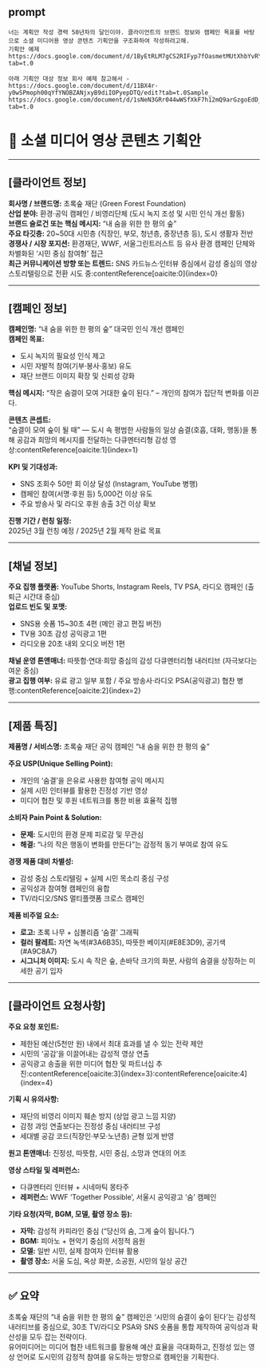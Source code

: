 ## prompt
    너는 계획안 작성 경력 50년차의 달인이야. 클라이언트의 브랜드 정보와 캠페인 목표를 바탕으로 소셜 미디어용 영상 콘텐츠 기획안을 구조화하여 작성하려고해. 
    기획안 예제 https://docs.google.com/document/d/1ByEtRLM7gCS2RIFyp7fOasmetMUtXhbYvRYeJfoSqI8/edit?tab=t.0 

    아래 기획안 대상 정보 회사 예제 참고해서 -https://docs.google.com/document/d/11BX4r-y0wSPmoph00qYfYNOBZANjxyB9diIOPyepDTQ/edit?tab=t.0Sample_ https://docs.google.com/document/d/1sNeN3GRr044wWSfXkF7h12mQ9arGzgoEdD_eUM8YLOU/edit?tab=t.0 

# 📘 소셜 미디어 영상 콘텐츠 기획안 

---

## [클라이언트 정보]
**회사명 / 브랜드명:** 초록숲 재단 (Green Forest Foundation)  
**산업 분야:** 환경·공익 캠페인 / 비영리단체 (도시 녹지 조성 및 시민 인식 개선 활동)  
**브랜드 슬로건 또는 핵심 메시지:** “내 숨을 위한 한 평의 숲”  
**주요 타깃층:** 20~50대 시민층 (직장인, 부모, 청년층, 중장년층 등), 도시 생활자 전반  
**경쟁사 / 시장 포지션:** 환경재단, WWF, 서울그린트러스트 등 유사 환경 캠페인 단체와 차별화된 ‘시민 중심 참여형’ 접근  
**최근 커뮤니케이션 방향 또는 트렌드:** SNS 카드뉴스·인터뷰 중심에서 감성 중심의 영상 스토리텔링으로 전환 시도 중:contentReference[oaicite:0]{index=0}

---

## [캠페인 정보]
**캠페인명:** “내 숨을 위한 한 평의 숲” 대국민 인식 개선 캠페인  
**캠페인 목표:**  
- 도시 녹지의 필요성 인식 제고  
- 시민 자발적 참여(기부·봉사·홍보) 유도  
- 재단 브랜드 이미지 확장 및 신뢰성 강화  

**핵심 메시지:** “작은 숨결이 모여 거대한 숲이 된다.” – 개인의 참여가 집단적 변화를 이끈다.  

**콘텐츠 콘셉트:**  
“숨결이 모여 숲이 될 때” — 도시 속 평범한 사람들의 일상 숨결(호흡, 대화, 행동)을 통해 공감과 희망의 메시지를 전달하는 다큐멘터리형 감성 영상:contentReference[oaicite:1]{index=1}

**KPI 및 기대성과:**  
- SNS 조회수 50만 회 이상 달성 (Instagram, YouTube 병행)  
- 캠페인 참여(서명·후원 등) 5,000건 이상 유도  
- 주요 방송사 및 라디오 후원 송출 3건 이상 확보  

**진행 기간 / 런칭 일정:**  
2025년 3월 런칭 예정 / 2025년 2월 제작 완료 목표  

---

## [채널 정보]
**주요 집행 플랫폼:** YouTube Shorts, Instagram Reels, TV PSA, 라디오 캠페인 (출퇴근 시간대 중심)  
**업로드 빈도 및 포맷:**  
- SNS용 숏폼 15~30초 4편 (메인 광고 편집 버전)  
- TV용 30초 감성 공익광고 1편  
- 라디오용 20초 내외 오디오 버전 1편  

**채널 운영 톤앤매너:** 따뜻함·연대·희망 중심의 감성 다큐멘터리형 내러티브 (자극보다는 여운 중심)  
**광고 집행 여부:** 유료 광고 일부 포함 / 주요 방송사·라디오 PSA(공익광고) 협찬 병행:contentReference[oaicite:2]{index=2}

---

## [제품 특징]
**제품명 / 서비스명:** 초록숲 재단 공익 캠페인 “내 숨을 위한 한 평의 숲”  

**주요 USP(Unique Selling Point):**  
- 개인의 ‘숨결’을 은유로 사용한 참여형 공익 메시지  
- 실제 시민 인터뷰를 활용한 진정성 기반 영상  
- 미디어 협찬 및 후원 네트워크를 통한 비용 효율적 집행  

**소비자 Pain Point & Solution:**  
- **문제:** 도시민의 환경 문제 피로감 및 무관심  
- **해결:** “나의 작은 행동이 변화를 만든다”는 감정적 동기 부여로 참여 유도  

**경쟁 제품 대비 차별성:**  
- 감성 중심 스토리텔링 + 실제 시민 목소리 중심 구성  
- 공익성과 참여형 캠페인의 융합  
- TV/라디오/SNS 멀티플랫폼 크로스 캠페인  

**제품 비주얼 요소:**  
- **로고:** 초록 나무 + 심볼리즘 ‘숨결’ 그래픽  
- **컬러 팔레트:** 자연 녹색(#3A6B35), 따뜻한 베이지(#E8E3D9), 공기색(#A9C8A7)  
- **시그니처 이미지:** 도시 속 작은 숲, 손바닥 크기의 화분, 사람의 숨결을 상징하는 미세한 공기 입자  

---

## [클라이언트 요청사항]
**주요 요청 포인트:**  
- 제한된 예산(5천만 원) 내에서 최대 효과를 낼 수 있는 전략 제안  
- 시민의 ‘공감’을 이끌어내는 감성적 영상 연출  
- 공익광고 송출을 위한 미디어 협찬 및 파트너십 추진:contentReference[oaicite:3]{index=3}:contentReference[oaicite:4]{index=4}

**기획 시 유의사항:**  
- 재단의 비영리 이미지 훼손 방지 (상업 광고 느낌 지양)  
- 감정 과잉 연출보다는 진정성 중심 내러티브 구성  
- 세대별 공감 코드(직장인·부모·노년층) 균형 있게 반영  

**원고 톤앤매너:** 진정성, 따뜻함, 시민 중심, 소망과 연대의 어조  

**영상 스타일 및 레퍼런스:**  
- 다큐멘터리 인터뷰 + 시네마틱 몽타주  
- **레퍼런스:** WWF ‘Together Possible’, 서울시 공익광고 ‘숨’ 캠페인  

**기타 요청(자막, BGM, 모델, 촬영 장소 등):**  
- **자막:** 감성적 카피라인 중심 (“당신의 숨, 그게 숲이 됩니다.”)  
- **BGM:** 피아노 + 현악기 중심의 서정적 음원  
- **모델:** 일반 시민, 실제 참여자 인터뷰 활용  
- **촬영 장소:** 서울 도심, 옥상 화분, 소공원, 시민의 일상 공간  

---

## ✅ 요약
초록숲 재단의 “내 숨을 위한 한 평의 숲” 캠페인은 ‘시민의 숨결이 숲이 된다’는 감성적 내러티브를 중심으로, 30초 TV/라디오 PSA와 SNS 숏폼을 통합 제작하여 공익성과 확산성을 모두 잡는 전략이다.  
유어미디어는 미디어 협찬 네트워크를 활용해 예산 효율을 극대화하고, 진정성 있는 영상 언어로 도시민의 감정적 참여를 유도하는 방향으로 캠페인을 기획한다.

